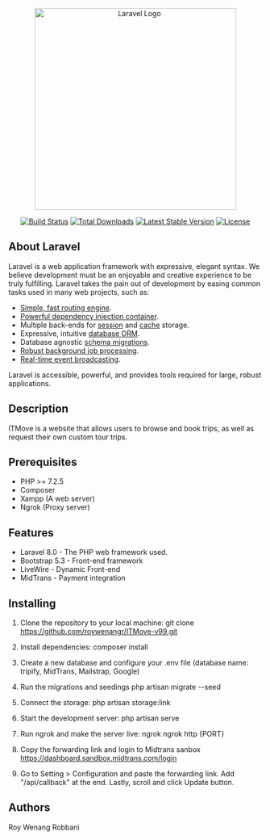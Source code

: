 <p align="center"><a href="https://laravel.com" target="_blank"><img src="https://raw.githubusercontent.com/laravel/art/master/logo-lockup/5%20SVG/2%20CMYK/1%20Full%20Color/laravel-logolockup-cmyk-red.svg" width="400" alt="Laravel Logo"></a></p>

<p align="center">
<a href="https://github.com/laravel/framework/actions"><img src="https://github.com/laravel/framework/workflows/tests/badge.svg" alt="Build Status"></a>
<a href="https://packagist.org/packages/laravel/framework"><img src="https://img.shields.io/packagist/dt/laravel/framework" alt="Total Downloads"></a>
<a href="https://packagist.org/packages/laravel/framework"><img src="https://img.shields.io/packagist/v/laravel/framework" alt="Latest Stable Version"></a>
<a href="https://packagist.org/packages/laravel/framework"><img src="https://img.shields.io/packagist/l/laravel/framework" alt="License"></a>
</p>

## About Laravel

Laravel is a web application framework with expressive, elegant syntax. We believe development must be an enjoyable and creative experience to be truly fulfilling. Laravel takes the pain out of development by easing common tasks used in many web projects, such as:

- [Simple, fast routing engine](https://laravel.com/docs/routing).
- [Powerful dependency injection container](https://laravel.com/docs/container).
- Multiple back-ends for [session](https://laravel.com/docs/session) and [cache](https://laravel.com/docs/cache) storage.
- Expressive, intuitive [database ORM](https://laravel.com/docs/eloquent).
- Database agnostic [schema migrations](https://laravel.com/docs/migrations).
- [Robust background job processing](https://laravel.com/docs/queues).
- [Real-time event broadcasting](https://laravel.com/docs/broadcasting).

Laravel is accessible, powerful, and provides tools required for large, robust applications.

## Description

ITMove is a website that allows users to browse and book trips, as well as request their own custom tour trips.

## Prerequisites

- PHP >= 7.2.5
- Composer
- Xampp (A web server)
- Ngrok (Proxy server)

## Features

- Laravel 8.0 - The PHP web framework used.
- Bootstrap 5.3 - Front-end framework
- LiveWire - Dynamic Front-end
- MidTrans - Payment integration

## Installing

1. Clone the repository to your local machine: git clone https://github.com/roywenangr/ITMove-v99.git

2. Install dependencies: composer install

3. Create a new database and configure your .env file (database name: tripify, MidTrans, Mailstrap, Google)

4. Run the migrations and seedings php artisan migrate --seed

5. Connect the storage: php artisan storage:link

6. Start the development server: php artisan serve

7. Run ngrok and make the server live: ngrok ngrok http {PORT}

8. Copy the forwarding link and login to Midtrans sanbox https://dashboard.sandbox.midtrans.com/login

9. Go to Setting > Configuration and paste the forwarding link. Add "/api/callback" at the end. Lastly, scroll and click Update button.

## Authors
Roy Wenang Robbani